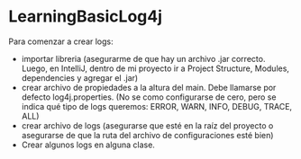 # LearningBasicLog4j

Para comenzar a crear logs:

- importar libreria (asegurarme de que hay un archivo .jar correcto. Luego, en IntelliJ, dentro de mi proyecto ir a Project Structure, Modules, dependencies y agregar el .jar)
- crear archivo de propiedades a la altura del main. Debe llamarse por defecto log4j.properties. (No se como configurarse de cero, pero se indica qué tipo de logs queremos: ERROR, WARN, INFO, DEBUG, TRACE, ALL)
- crear archivo de logs (asegurarse que esté en la raíz del proyecto o asegurarse de que la ruta del archivo de configuraciones esté bien)
- Crear algunos logs en alguna clase.
